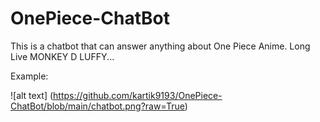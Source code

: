 # OnePiece-ChatBot
This is a chatbot that can answer anything about One Piece Anime. Long Live MONKEY D LUFFY...

Example:


![alt text] (https://github.com/kartik9193/OnePiece-ChatBot/blob/main/chatbot.png?raw=True)